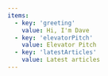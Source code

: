 ```yaml
---
items:
  - key: 'greeting'
    value: Hi, I'm Dave
  - key: 'elevatorPitch'
    value: Elevator Pitch
  - key: 'latestArticles'
    value: Latest articles
---
```

